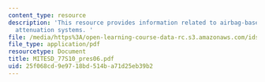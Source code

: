 ```yaml
---
content_type: resource
description: 'This resource provides information related to airbag-based crew impact
  attenuation systems. '
file: /media/https%3A/open-learning-course-data-rc.s3.amazonaws.com/ids-338j-multidisciplinary-system-design-optimization-spring-2010/25f068cd9e9718bd514ba71d25eb39b2_MITESD_77S10_pres06.pdf
file_type: application/pdf
resourcetype: Document
title: MITESD_77S10_pres06.pdf
uid: 25f068cd-9e97-18bd-514b-a71d25eb39b2
---
```

